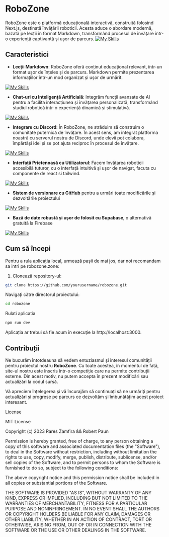# RoboZone

RoboZone este o platformă educațională interactivă, construită folosind Next.js, destinată învățării roboticii. Acesta aduce o abordare modernă, bazată pe lecții în format Markdown, transformând procesul de învățare într-o experiență captivantă și ușor de parcurs.
[![My Skills](https://skillicons.dev/icons?i=nextjs,js)](https://skillicons.dev)


## Caracteristici

- **Lecții Markdown**: RoboZone oferă conținut educațional relevant, într-un format ușor de înțeles și de parcurs. Markdown permite prezentarea informațiilor într-un mod organizat și ușor de urmărit.

[![My Skills](https://skillicons.dev/icons?i=md)](https://skillicons.dev)
- **Chat-uri cu Inteligență Artificială**: Integrăm funcții avansate de AI pentru a facilita interacțiunea și învățarea personalizată, transformând studiul robotică într-o experiență dinamică și stimulativă.

[![My Skills](https://skillicons.dev/icons?i=ai)](https://skillicons.dev)
- **Integrare cu Discord**: În RoboZone, ne străduim să construim o comunitate puternică de învățare. În acest sens, am integrat platforma noastră cu serverul nostru de Discord, unde elevii pot colabora, împărtăși idei și se pot ajuta reciproc în procesul de învățare.

[![My Skills](https://skillicons.dev/icons?i=discord)](https://skillicons.dev)
- **Interfață Prietenoasă cu Utilizatorul**: Facem învățarea roboticii accesibilă tuturor, cu o interfață intuitivă și ușor de navigat, facuta cu componente de react si tailwind.

[![My Skills](https://skillicons.dev/icons?i=html,css,react,tailwind)](https://skillicons.dev)
- **Sistem de versionare cu GitHub** pentru a urmări toate modificările și dezvoltările proiectului

[![My Skills](https://skillicons.dev/icons?i=github)](https://skillicons.dev)  
- **Bază de date robustă și ușor de folosit cu Supabase**, o alternativă gratuită la Firebase

[![My Skills](https://skillicons.dev/icons?i=supabase)](https://skillicons.dev)  

## Cum să începi

Pentru a rula aplicația local, urmează pașii de mai jos, dar noi recomandam sa intri pe robozone.zone:

1. Clonează repository-ul:

```bash
git clone https://github.com/yourusername/robozone.git
```

Navigați către directorul proiectului:
```bash
cd robozone
```
Rulati aplicatia
```bash
npm run dev
```

Aplicația ar trebui să fie acum în execuție la http://localhost:3000.

## Contribuții

Ne bucurăm întotdeauna să vedem entuziasmul și interesul comunității pentru proiectul nostru **RoboZone**. Cu toate acestea, în momentul de față, site-ul nostru este înscris într-o competiție care nu permite contribuții externe. Din acest motiv, nu putem accepta în prezent modificări sau actualizări la codul sursă.

Vă apreciem înțelegerea și vă încurajăm să continuați să ne urmăriți pentru actualizări și progrese pe parcurs ce dezvoltăm și îmbunătățim acest proiect interesant.


License

MIT License

Copyright (c) 2023 Rares Zamfira && Robert Paun

Permission is hereby granted, free of charge, to any person obtaining a copy
of this software and associated documentation files (the "Software"), to deal
in the Software without restriction, including without limitation the rights
to use, copy, modify, merge, publish, distribute, sublicense, and/or sell
copies of the Software, and to permit persons to whom the Software is
furnished to do so, subject to the following conditions:

The above copyright notice and this permission notice shall be included in all
copies or substantial portions of the Software.

THE SOFTWARE IS PROVIDED "AS IS", WITHOUT WARRANTY OF ANY KIND, EXPRESS OR
IMPLIED, INCLUDING BUT NOT LIMITED TO THE WARRANTIES OF MERCHANTABILITY,
FITNESS FOR A PARTICULAR PURPOSE AND NONINFRINGEMENT. IN NO EVENT SHALL THE
AUTHORS OR COPYRIGHT HOLDERS BE LIABLE FOR ANY CLAIM, DAMAGES OR OTHER
LIABILITY, WHETHER IN AN ACTION OF CONTRACT, TORT OR OTHERWISE, ARISING FROM,
OUT OF OR IN CONNECTION WITH THE SOFTWARE OR THE USE OR OTHER DEALINGS IN THE
SOFTWARE.

